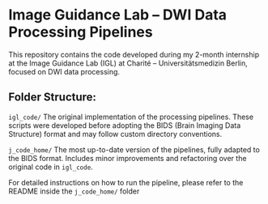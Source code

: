 # Image Guidance Lab – DWI Data Processing Pipelines

This repository contains the code developed during my 2-month internship at the Image Guidance Lab (IGL) at Charité – Universitätsmedizin Berlin, focused on DWI data processing.

## Folder Structure:

`igl_code/`
The original implementation of the processing pipelines. These scripts were developed before adopting the BIDS (Brain Imaging Data Structure) format and may follow custom directory conventions.

`j_code_home/`
The most up-to-date version of the pipelines, fully adapted to the BIDS format. Includes minor improvements and refactoring over the original code in `igl_code`.

For detailed instructions on how to run the pipeline, please refer to the README inside the `j_code_home/` folder
